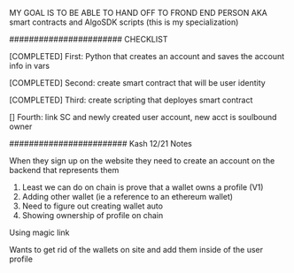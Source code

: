 MY GOAL IS TO BE ABLE TO HAND OFF TO FROND END PERSON AKA smart contracts and AlgoSDK scripts (this is my specialization)

####################### CHECKLIST

[COMPLETED] First: Python that creates an account and saves the account info in vars

[COMPLETED] Second: create smart contract that will be user identity

[COMPLETED] Third: create scripting that deployes smart contract

[] Fourth: link SC and newly created user account, new acct is soulbound owner

######################## Kash 12/21 Notes

When they sign up on the website they need to create an account on the backend that represents them

1. Least we can do on chain is prove that a wallet owns a profile (V1)
2. Adding other wallet (ie a reference to an ethereum wallet)
3. Need to figure out creating wallet auto
4. Showing ownership of profile on chain

Using magic link

Wants to get rid of the wallets on site and add them inside of the user profile